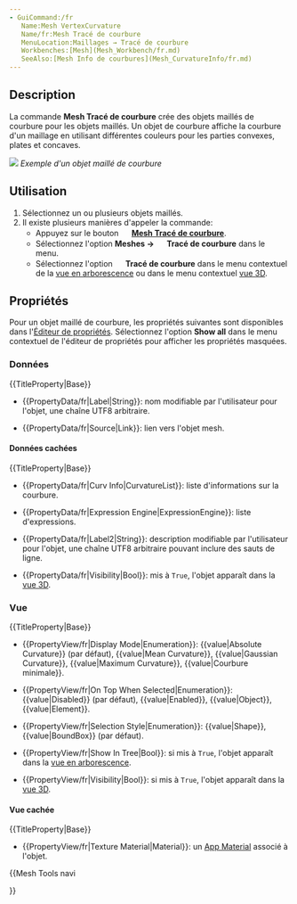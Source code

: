 ```yaml
---
- GuiCommand:/fr
   Name:Mesh VertexCurvature
   Name/fr:Mesh Tracé de courbure
   MenuLocation:Maillages → Tracé de courbure
   Workbenches:[Mesh](Mesh_Workbench/fr.md)
   SeeAlso:[Mesh Info de courbures](Mesh_CurvatureInfo/fr.md)
---
```


## Description

La commande **Mesh Tracé de courbure** crée des objets maillés de courbure pour les objets maillés. Un objet de courbure affiche la courbure d\'un maillage en utilisant différentes couleurs pour les parties convexes, plates et concaves.

![](images/Mesh_VertexCurvature_example.png ) *Exemple d'un objet maillé de courbure*

## Utilisation

1.  Sélectionnez un ou plusieurs objets maillés.
2.  Il existe plusieurs manières d\'appeler la commande:
    -   Appuyez sur le bouton **<img src="images/Mesh_VertexCurvature.svg" width=16px> [Mesh Tracé de courbure](Mesh_VertexCurvature/fr.md)**.
    -   Sélectionnez l\'option **Meshes → <img src="images/_Mesh_VertexCurvature.svg" width=16px> Tracé de courbure** dans le menu.
    -   Sélectionnez l\'option **<img src="images/_Mesh_VertexCurvature.svg" width=16px> Tracé de courbure** dans le menu contextuel de la [vue en arborescence](Tree_view/fr.md) ou dans le menu contextuel [vue 3D](3D_view/fr.md).

## Propriétés

Pour un objet maillé de courbure, les propriétés suivantes sont disponibles dans l\'[Éditeur de propriétés](Property_editor/fr.md). Sélectionnez l\'option **Show all** dans le menu contextuel de l\'éditeur de propriétés pour afficher les propriétés masquées.

### Données


{{TitleProperty|Base}}

-    {{PropertyData/fr|Label|String}}: nom modifiable par l\'utilisateur pour l\'objet, une chaîne UTF8 arbitraire.

-    {{PropertyData/fr|Source|Link}}: lien vers l\'objet mesh.

#### Données cachées 


{{TitleProperty|Base}}

-    {{PropertyData/fr|Curv Info|CurvatureList}}: liste d\'informations sur la courbure.

-    {{PropertyData/fr|Expression Engine|ExpressionEngine}}: liste d\'expressions.

-    {{PropertyData/fr|Label2|String}}: description modifiable par l\'utilisateur pour l\'objet, une chaîne UTF8 arbitraire pouvant inclure des sauts de ligne.

-    {{PropertyData/fr|Visibility|Bool}}: mis à `True`, l\'objet apparaît dans la [vue 3D](3D_view/fr.md).

### Vue


{{TitleProperty|Base}}

-    {{PropertyView/fr|Display Mode|Enumeration}}: {{value|Absolute Curvature}} (par défaut), {{value|Mean Curvature}}, {{value|Gaussian Curvature}}, {{value|Maximum Curvature}}, {{value|Courbure minimale}}.

-    {{PropertyView/fr|On Top When Selected|Enumeration}}: {{value|Disabled}} (par défaut), {{value|Enabled}}, {{value|Object}}, {{value|Element}}.

-    {{PropertyView/fr|Selection Style|Enumeration}}: {{value|Shape}}, {{value|BoundBox}} (par défaut).

-    {{PropertyView/fr|Show In Tree|Bool}}: si mis à `True`, l\'objet apparaît dans la [vue en arborescence](tree_view/fr.md).

-    {{PropertyView/fr|Visibility|Bool}}: si mis à `True`, l\'objet apparaît dans la [vue 3D](3D_view/fr.md).

#### Vue cachée 


{{TitleProperty|Base}}

-    {{PropertyView/fr|Texture Material|Material}}: un [App Material](App_Material/fr.md) associé à l\'objet.





{{Mesh Tools navi

}}  
